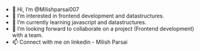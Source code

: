- 👋 Hi, I’m @Milishparsai007
- 👀 I’m interested in frontend development and datastructures.
- 🌱 I’m currently learning javascript and datastructures.
- 💞️ I’m looking forward to collaborate on a project (Frontend development) with a team.
- 📫 Connect with me on linkedin - Milish Parsai

<!---
Milishparsai007/Milishparsai007 is a ✨ special ✨ repository because its `README.md` (this file) appears on your GitHub profile.
You can click the Preview link to take a look at your changes.
--->
